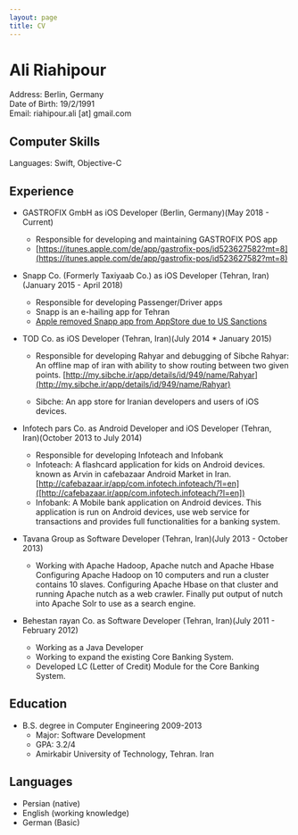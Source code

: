 ```yaml
---
layout: page
title: CV
---
```

# Ali Riahipour

Address: Berlin, Germany<br>
Date of Birth: 19/2/1991<br>
Email: riahipour.ali [at] gmail.com

## Computer Skills

Languages: Swift, Objective-C<br>

## Experience

* GASTROFIX GmbH as iOS Developer (Berlin, Germany)(May 2018 - Current)

  * Responsible for developing and maintaining GASTROFIX POS app
  * [https://itunes.apple.com/de/app/gastrofix-pos/id523627582?mt=8](https://itunes.apple.com/de/app/gastrofix-pos/id523627582?mt=8)

* Snapp Co. (Formerly Taxiyaab Co.) as iOS Developer (Tehran, Iran)(January 2015 - April 2018)

  * Responsible for developing Passenger/Driver apps
  * Snapp is an e-hailing app for Tehran
  * [Apple removed Snapp app from AppStore due to US Sanctions](https://www.theverge.com/2017/8/25/16201434/apple-iran-app-store-removal-sanctions-trump)

* TOD Co. as iOS Developer (Tehran, Iran)(July 2014 * January 2015)

  * Responsible for developing Rahyar and debugging of Sibche
Rahyar: An offline map of iran with ability to show routing between two given points. 
[http://my.sibche.ir/app/details/id/949/name/Rahyar](http://my.sibche.ir/app/details/id/949/name/Rahyar)

  * Sibche: An app store for Iranian developers and users of iOS devices.
* Infotech pars Co. as Android Developer and iOS Developer (Tehran, Iran)(October 2013 to July 2014)

  * Responsible for developing Infoteach and Infobank
  * Infoteach: A flashcard application for kids on Android devices. known as Arvin in cafebazaar Android Market in Iran. 
[http://cafebazaar.ir/app/com.infotech.infoteach/?l=en]([http://cafebazaar.ir/app/com.infotech.infoteach/?l=en])
  * Infobank: A Mobile bank application on Android devices. This application is run on Android devices, use web service for transactions and provides full functionalities for a banking system.

* Tavana Group as Software Developer (Tehran, Iran)(July 2013 - October 2013)

  * Working with Apache Hadoop, Apache nutch and Apache Hbase
Configuring Apache Hadoop on 10 computers and run a cluster contains 10 slaves. Configuring Apache Hbase on that cluster and running Apache nutch as a web crawler. Finally put output of nutch into Apache Solr to use as a search engine.

* Behestan rayan Co. as Software Developer (Tehran, Iran)(July 2011 - February 2012)
  
  * Working as a Java Developer
  * Working to expand the existing Core Banking System.
  * Developed LC (Letter of Credit) Module for the Core Banking System.

## Education

* B.S. degree in Computer Engineering 2009-2013
  * Major: Software Development
  * GPA: 3.2/4
  * Amirkabir University of Technology, Tehran. Iran

## Languages

* Persian (native)
* English (working knowledge)
* German (Basic)
